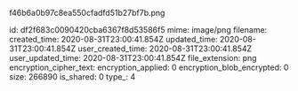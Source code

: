f46b6a0b97c8ea550cfadfd51b27bf7b.png

id: df2f683c0090420cba6367f8d53586f5
mime: image/png
filename: 
created_time: 2020-08-31T23:00:41.854Z
updated_time: 2020-08-31T23:00:41.854Z
user_created_time: 2020-08-31T23:00:41.854Z
user_updated_time: 2020-08-31T23:00:41.854Z
file_extension: png
encryption_cipher_text: 
encryption_applied: 0
encryption_blob_encrypted: 0
size: 266890
is_shared: 0
type_: 4